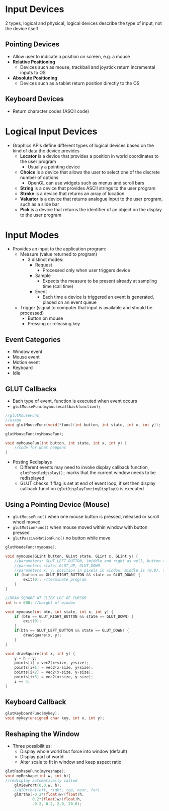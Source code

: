 # Input Devices
2 types, logical and physical, logical devices describe the type of input, not the device itself
## Pointing Devices
- Allow user to indicate a position on screen, e.g. a mouse
- **Relative Positioning**
	- Devices such as mouse, trackball and joystick return incremental inputs to OS
- **Absolute Positioning**
	- Devices such as a tablet return position directly to the OS
## Keyboard Devices
- Return character codes (ASCII code)

# Logical Input Devices
- Graphics APIs define different types of logical devices based on the kind of data the device provides
	- **Locator** is a device that provides a position in world coordinates to the user program
		- Usually a pointing device
	- **Choice** is a device that allows the user to select one of the discrete number of options
		- OpenGL can use widgets such as menus and scroll bars
	- **String** is a device that provides ASCII strings to the user program
	- **Stroke** is a device that returns an array of location
	- **Valuator** is a device that returns analogue input to the user program, such as a slide bar
	- **Pick** is a device that returns the identifier of an object on the display to the user program
# Input Modes
- Provides an input to the application program:
	- Measure (value returned to program)
		- 3 distinct modes:
			- Request
				- Processed only when user triggers device
			- Sample
				- Expects the measure to be present already at sampling time (call time)
			- Event
				- Each time a device is triggered an event is generated, placed on an event queue
	- Trigger (signal to computer that input is available and should be processed)
		- Button on mouse
		- Pressing or releasing key
## Event Categories
- Window event
- Mouse event
- Motion event
- Keyboard
- Idle
## GLUT Callbacks
- Each type of event, function is executed when event occurs
- `glutMouseFunc(mymousecallbackfunction);`
```cpp
//glutMouseFunc
//usage
void glutMouseFunc(void(*func)(int button, int state, int x, int y));

glutMouseFunc(myMouseFun);

void myMouseFun(int button, int state, int x, int y) {
	//code for what happens
}
```
- Posting Redisplays
	- Different events may need to invoke display callback function, `glutPostRedisplay();` marks that the current window needs to be redisplayed
	- GLUT checks if flag is set at end of event loop, if set then display callback function (`glutDisplayFunc(myDisplay)`) is executed

## Using a Pointing Device (Mouse)
- `glutMouseFunc()` when one mouse button is pressed, released or scroll wheel moved
- `glutMotionFunc()` when mouse moved within window with button pressed
- `glutPassiveMotionFunc()` no button while move
``` cpp
glutMoudeFunc(mymouse);

void mymouse(GLint button, GLint state, GLint x, GLint y) {
	//parameters: GLUT_LEFT_BUTTON, (middle and right as well, button == 3 is forward, 4 is back)
	//parameters state: GLUT_UP, GLUT_DOWN
	//parameters x, y: position in pixels in window, middle is (0,0), top left is GLUT(0,0) so: y_actual_coord = h - y_glut; y = (y/(h/2)) - 1.0;
	if (button == GLUT_RIGHT_BUTTON && state == GLUT_DOWN) {
		exit(0); //terminate program
	}
}
```
``` cpp
//DRAW SQUARE AT CLICK LOC OF CURSOR
int h = 600; //height of window

void mymouse(int btn, int state, int x, int y) {
	if (btn == GLUT_RIGHT_BUTTON && state == GLUT_DOWN) {
		exit(0);
	}
	if(btn == GLUT_LEFT_BUTTON && state == GLUT_DOWN) {
		drawSquare(x, y);
	}
}

void drawSquare(int x, int y) {
	y = h - y;
	points[i] = vec2(x+size, y+size);
	points[i+1] = vec2(x-size, y+size);
	points[i+2] = vec2(x-size, y-size);
	points[i+3] = vec2(x+size, y-size);
	i += 4;
}
```

## Keyboard Callback
``` cpp
glutKeyboardFunc(mykey);
void mykey(unsigned char key, int x, int y);
```

## Reshaping the Window
- Three possibilities:
	- Display whole world but force into window (default)
	- Display part of world
	- Alter scale to fit in window and keep aspect ratio
``` cpp
glutReshapeFunc(myreshape);
void myReshape(int w, int h){
//redisplay automativally called
	glViewPort(0,0,w, h);
	//glOrtho(left, right, top, near, far)
	glOrtho(-0.2*(float)w/(float)h,
			0.2*(float)w/(float)h,
			-0.2, 0.2, 2.0, 20.0);
```
